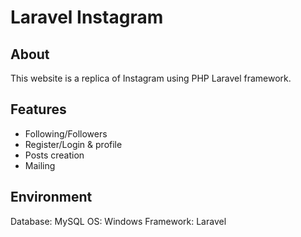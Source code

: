# Laravel Instagram

## About

This website is a replica of Instagram using PHP Laravel framework.

## Features

 - Following/Followers
 - Register/Login & profile
 - Posts creation
 - Mailing

## Environment
Database: MySQL
OS: Windows
Framework: Laravel
